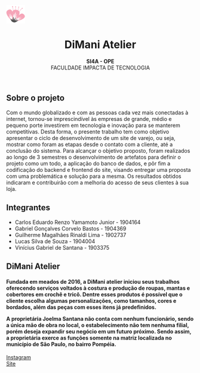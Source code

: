 <div align="center" style="height:50px; width:50px" ><img src="static/images/LOGO_NAVBAR.png"></div>
<h1 align="center">DiMani Atelier</h1>
<p align="center"><strong>SI4A - OPE</strong>
<br>FACULDADE IMPACTA DE TECNOLOGIA</p>
<br/>

<h2>Sobre o projeto</h2>

Com o mundo globalizado e com as pessoas cada vez mais conectadas à internet, tornou-se imprescindível às empresas de grande, médio e pequeno porte investirem em tecnologia e inovação para se manterem competitivas. Desta forma, o presente trabalho tem como objetivo apresentar o ciclo de desenvolvimento de um site de varejo, ou seja, mostrar como foram as etapas desde o contato com a cliente, até a conclusão do sistema. Para alcançar o objetivo proposto, foram realizados ao longo de 3 semestres o desenvolvimento de artefatos para definir o projeto como um todo, a aplicação do banco de dados, e pôr fim a codificação do backend e frontend do site, visando entregar uma proposta com uma problemática e solução para a mesma. Os resultados obtidos indicaram e contribuirão com a melhoria do acesso de seus clientes à sua loja.

<h2>Integrantes</h2>

- Carlos Eduardo Renzo Yamamoto Junior - 1904164
- Gabriel Gonçalves Corvelo Bastos - 1904369
- Guilherme Magalhães Rinaldi Lima - 1902737
- Lucas Silva de Souza - 1904004
- Vinícius Gabriel de Santana - 1903375

<h2>DiMani Atelier</h2>

<h4>Fundada em meados de 2016, a DiMani atelier iniciou seus trabalhos oferecendo serviços voltados à costura e produção de roupas, mantas e cobertores em crochê e tricô. Dentre esses produtos é possível que o cliente escolha algumas personalizações, como tamanhos, cores e bordados, além das peças com esses itens já predefinidos. 

A proprietária Joelma Santana não conta com nenhum funcionário, sendo a única mão de obra no local, o estabelecimento não tem nenhuma filial, porém deseja expandir seu negócio em um futuro próximo. Sendo assim, a proprietária exerce as funções somente na matriz localizada no município de São Paulo, no bairro Pompéia.</h4>

<a href="https://www.instagram.com/di_mani_atelier/">Instagram</a></br>
<a href="https://dimaniatelier.pythonanywhere.com/">Site</a>
